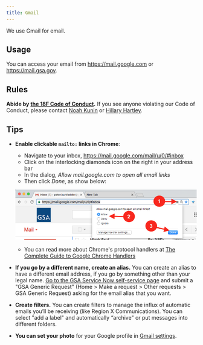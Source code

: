 ```yaml
---
title: Gmail
---
```


We use Gmail for email.

## Usage

You can access your email from <https://mail.google.com> or <https://mail.gsa.gov>.

## Rules

**Abide by [the 18F Code of Conduct](/code-of-conduct).** If you see anyone violating our Code of Conduct, please contact [Noah Kunin](https://gsa-tts.slack.com/messages/noah/) or [Hillary Hartley](https://gsa-tts.slack.com/messages/hillary/).

## Tips

- **Enable clickable `mailto:` links in Chrome**:

  - Navigate to your inbox, https://mail.google.com/mail/u/0/#inbox
  - Click on the interlocking diamonds icon on the right in your address bar
  - In the dialog, _Allow mail.google.com to open all email links_
  - Then click _Done_, as show below:

  ![addressbar](/images/chrome_address_bar.png)

  - You can read more about Chrome's protocol handlers at [The Complete Guide to Google Chrome Handlers](http://www.ashout.com/complete-guide-to-google-chrome-handlers/)

- **If you go by a different name, create an alias.** You can create an alias to have a different email address, if you go by something other than your legal name. [Go to the GSA Service Now self-service page](https://gsa.service-now.com/GSA_Self-Service/) and submit a "GSA Generic Request" (Home > Make a request > Other requests > GSA Generic Request) asking for the email alias that you want.

- **Create filters.** You can create filters to manage the influx of automatic emails you’ll be receiving (like Region X Communications). You can select "add a label" and automatically “archive" or put messages into different folders.

- **You can set your photo** for your Google profile in [Gmail settings](https://support.google.com/mail/answer/35529?hl=en).
